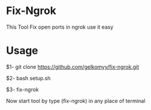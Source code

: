 # Fix-Ngrok
This Tool Fix open ports in ngrok use it easy

# Usage

$1- git clone https://github.com/gelkomyy/fix-ngrok.git

$2- bash setup.sh

$3- fix-ngrok

Now start tool by type (fix-ngrok) in any place of terminal
